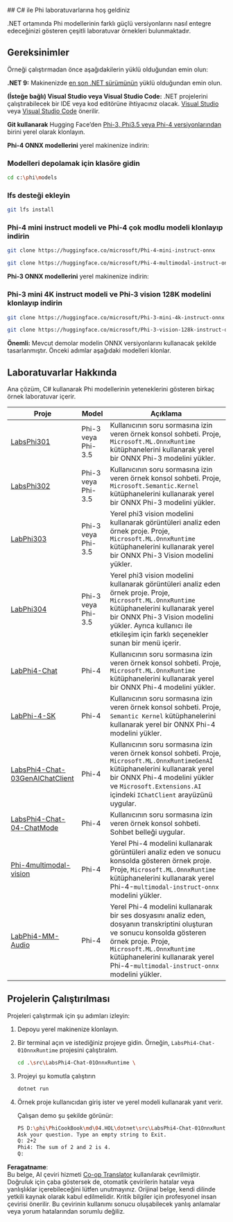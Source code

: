 <!--
CO_OP_TRANSLATOR_METADATA:
{
  "original_hash": "903c509a6d0d1ecce00b849d7f753bdd",
  "translation_date": "2025-07-17T10:36:38+00:00",
  "source_file": "md/04.HOL/dotnet/readme.md",
  "language_code": "tr"
}
-->
﻿## C# ile Phi laboratuvarlarına hoş geldiniz

.NET ortamında Phi modellerinin farklı güçlü versiyonlarını nasıl entegre edeceğinizi gösteren çeşitli laboratuvar örnekleri bulunmaktadır.

## Gereksinimler

Örneği çalıştırmadan önce aşağıdakilerin yüklü olduğundan emin olun:

**.NET 9:** Makinenizde [en son .NET sürümünün](https://dotnet.microsoft.com/download/dotnet?WT.mc_id=aiml-137032-kinfeylo) yüklü olduğundan emin olun.

**(İsteğe bağlı) Visual Studio veya Visual Studio Code:** .NET projelerini çalıştırabilecek bir IDE veya kod editörüne ihtiyacınız olacak. [Visual Studio](https://visualstudio.microsoft.com?WT.mc_id=aiml-137032-kinfeylo) veya [Visual Studio Code](https://code.visualstudio.com?WT.mc_id=aiml-137032-kinfeylo) önerilir.

**Git kullanarak** Hugging Face’den [Phi-3, Phi3.5 veya Phi-4 versiyonlarından](https://huggingface.co/collections/lokinfey/phi-4-family-679c6f234061a1ab60f5547c) birini yerel olarak klonlayın.

**Phi-4 ONNX modellerini** yerel makinenize indirin:

### Modelleri depolamak için klasöre gidin

```bash
cd c:\phi\models
```

### lfs desteği ekleyin

```bash
git lfs install 
```

### Phi-4 mini instruct modeli ve Phi-4 çok modlu modeli klonlayıp indirin

```bash
git clone https://huggingface.co/microsoft/Phi-4-mini-instruct-onnx

git clone https://huggingface.co/microsoft/Phi-4-multimodal-instruct-onnx
```

**Phi-3 ONNX modellerini** yerel makinenize indirin:

### Phi-3 mini 4K instruct modeli ve Phi-3 vision 128K modelini klonlayıp indirin

```bash
git clone https://huggingface.co/microsoft/Phi-3-mini-4k-instruct-onnx

git clone https://huggingface.co/microsoft/Phi-3-vision-128k-instruct-onnx-cpu
```

**Önemli:** Mevcut demolar modelin ONNX versiyonlarını kullanacak şekilde tasarlanmıştır. Önceki adımlar aşağıdaki modelleri klonlar.

## Laboratuvarlar Hakkında

Ana çözüm, C# kullanarak Phi modellerinin yeteneklerini gösteren birkaç örnek laboratuvar içerir.

| Proje | Model | Açıklama |
| ------------ | -----------| ----------- |
| [LabsPhi301](../../../../../md/04.HOL/dotnet/src/LabsPhi301) | Phi-3 veya Phi-3.5 | Kullanıcının soru sormasına izin veren örnek konsol sohbeti. Proje, `Microsoft.ML.OnnxRuntime` kütüphanelerini kullanarak yerel bir ONNX Phi-3 modelini yükler. |
| [LabsPhi302](../../../../../md/04.HOL/dotnet/src/LabsPhi302) | Phi-3 veya Phi-3.5 | Kullanıcının soru sormasına izin veren örnek konsol sohbeti. Proje, `Microsoft.Semantic.Kernel` kütüphanelerini kullanarak yerel bir ONNX Phi-3 modelini yükler. |
| [LabPhi303](../../../../../md/04.HOL/dotnet/src/LabsPhi303) | Phi-3 veya Phi-3.5 | Yerel phi3 vision modelini kullanarak görüntüleri analiz eden örnek proje. Proje, `Microsoft.ML.OnnxRuntime` kütüphanelerini kullanarak yerel bir ONNX Phi-3 Vision modelini yükler. |
| [LabPhi304](../../../../../md/04.HOL/dotnet/src/LabsPhi304) | Phi-3 veya Phi-3.5 | Yerel phi3 vision modelini kullanarak görüntüleri analiz eden örnek proje. Proje, `Microsoft.ML.OnnxRuntime` kütüphanelerini kullanarak yerel bir ONNX Phi-3 Vision modelini yükler. Ayrıca kullanıcı ile etkileşim için farklı seçenekler sunan bir menü içerir. | 
| [LabPhi4-Chat](../../../../../md/04.HOL/dotnet/src/LabsPhi4-Chat-01OnnxRuntime) | Phi-4 | Kullanıcının soru sormasına izin veren örnek konsol sohbeti. Proje, `Microsoft.ML.OnnxRuntime` kütüphanelerini kullanarak yerel bir ONNX Phi-4 modelini yükler. |
| [LabPhi-4-SK](../../../../../md/04.HOL/dotnet/src/LabsPhi4-Chat-02SK) | Phi-4 | Kullanıcının soru sormasına izin veren örnek konsol sohbeti. Proje, `Semantic Kernel` kütüphanelerini kullanarak yerel bir ONNX Phi-4 modelini yükler. |
| [LabsPhi4-Chat-03GenAIChatClient](../../../../../md/04.HOL/dotnet/src/LabsPhi4-Chat-03GenAIChatClient) | Phi-4 | Kullanıcının soru sormasına izin veren örnek konsol sohbeti. Proje, `Microsoft.ML.OnnxRuntimeGenAI` kütüphanelerini kullanarak yerel bir ONNX Phi-4 modelini yükler ve `Microsoft.Extensions.AI` içindeki `IChatClient` arayüzünü uygular. |
| [LabsPhi4-Chat-04-ChatMode](../../../../../md/04.HOL/dotnet/src/LabsPhi4-Chat-04-ChatMode) | Phi-4 | Kullanıcının soru sormasına izin veren örnek konsol sohbeti. Sohbet belleği uygular. |
| [Phi-4multimodal-vision](../../../../../md/04.HOL/dotnet/src/LabsPhi4-MultiModal-01Images) | Phi-4 | Yerel Phi-4 modelini kullanarak görüntüleri analiz eden ve sonucu konsolda gösteren örnek proje. Proje, `Microsoft.ML.OnnxRuntime` kütüphanelerini kullanarak yerel Phi-4-`multimodal-instruct-onnx` modelini yükler. |
| [LabPhi4-MM-Audio](../../../../../md/04.HOL/dotnet/src/LabsPhi4-MultiModal-02Audio) | Phi-4 | Yerel Phi-4 modelini kullanarak bir ses dosyasını analiz eden, dosyanın transkriptini oluşturan ve sonucu konsolda gösteren örnek proje. Proje, `Microsoft.ML.OnnxRuntime` kütüphanelerini kullanarak yerel Phi-4-`multimodal-instruct-onnx` modelini yükler. |

## Projelerin Çalıştırılması

Projeleri çalıştırmak için şu adımları izleyin:

1. Depoyu yerel makinenize klonlayın.

1. Bir terminal açın ve istediğiniz projeye gidin. Örneğin, `LabsPhi4-Chat-01OnnxRuntime` projesini çalıştıralım.

    ```bash
    cd .\src\LabsPhi4-Chat-01OnnxRuntime \
    ```

1. Projeyi şu komutla çalıştırın

    ```bash
    dotnet run
    ```

1. Örnek proje kullanıcıdan giriş ister ve yerel modeli kullanarak yanıt verir.

   Çalışan demo şu şekilde görünür:

   ```bash
   PS D:\phi\PhiCookBook\md\04.HOL\dotnet\src\LabsPhi4-Chat-01OnnxRuntime> dotnet run
   Ask your question. Type an empty string to Exit.
   Q: 2+2
   Phi4: The sum of 2 and 2 is 4.
   Q:
   ```

**Feragatname**:  
Bu belge, AI çeviri hizmeti [Co-op Translator](https://github.com/Azure/co-op-translator) kullanılarak çevrilmiştir. Doğruluk için çaba göstersek de, otomatik çevirilerin hatalar veya yanlışlıklar içerebileceğini lütfen unutmayınız. Orijinal belge, kendi dilinde yetkili kaynak olarak kabul edilmelidir. Kritik bilgiler için profesyonel insan çevirisi önerilir. Bu çevirinin kullanımı sonucu oluşabilecek yanlış anlamalar veya yorum hatalarından sorumlu değiliz.